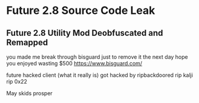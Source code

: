 # Future 2.8 Source Code Leak
## Future 2.8 Utility Mod Deobfuscated and Remapped

you made me break through bisguard just to remove it the next day
hope you enjoyed wasting $500 https://www.bisguard.com/

future hacked client (what it really is) got hacked by ripbackdoored
rip kalji
rip 0x22

May skids prosper
